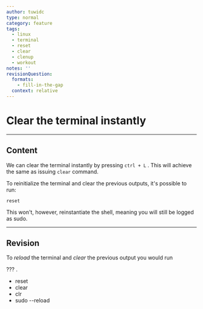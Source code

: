 ```yaml
---
author: tuwidc
type: normal
category: feature
tags:
  - linux
  - terminal
  - reset
  - clear
  - clenup
  - workout
notes: ''
revisionQuestion:
  formats:
    - fill-in-the-gap
  context: relative
---
```


# Clear the terminal instantly


---

## Content

We can clear the terminal instantly by pressing `ctrl + L` . This will achieve the same as issuing `clear` command.

To reinitialize the terminal and clear the previous outputs, it's possible to run: 

```plain-text
reset
```

This won't, however, reinstantiate the shell, meaning you will still be logged as sudo.


---

## Revision

To *reload* the terminal and *clear* the previous output you would run 

??? .

- reset
- clear
- clr
- sudo --reload
